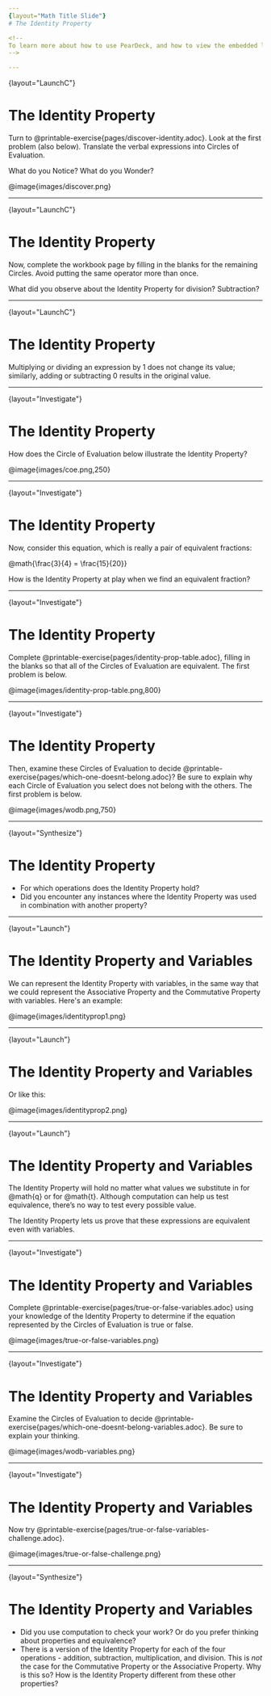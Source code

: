 ```yaml
---
{layout="Math Title Slide"}
# The Identity Property

<!--
To learn more about how to use PearDeck, and how to view the embedded links on these slides without going into present mode visit https://help.peardeck.com/en
-->

---
```

{layout="LaunchC"}
# The Identity Property

Turn to @printable-exercise{pages/discover-identity.adoc}. Look at the first problem (also below). Translate the verbal expressions into Circles of Evaluation. 

What do you Notice? What do you Wonder?

@image{images/discover.png}

<!--
** _Possible responses: All three Circles include @math{12 + 4}. All three Circles evaluate to @math{16}._
-->


---
{layout="LaunchC"}
# The Identity Property

Now, complete the workbook page by filling in the blanks for the remaining Circles. Avoid putting the same operator more than once.

What did you observe about the Identity Property for division? Subtraction?

<!--
Possible responses: I can multiply or divide by 1 	 and get an equivalent result. I can add or subtract 0
and get an equivalent result. I need to remember that Commutativity does not apply for division and subtraction!
-->

---
{layout="LaunchC"}
# The Identity Property

Multiplying or dividing an expression by 1 does not change its value; similarly, adding or subtracting 0 results in the original value.


---
{layout="Investigate"}
# The Identity Property

How does the Circle of Evaluation below illustrate the Identity Property?

@image{images/coe.png,250}

---
{layout="Investigate"}
# The Identity Property

Now, consider this equation, which is really a pair of equivalent fractions: 

@math{\frac{3}{4} = \frac{15}{20}}

How is the Identity Property at play when we find an equivalent fraction?

<!--
When we find equivalent fractions, we _multiply by one_!In the example above, @math{\frac{3}{4}} was multiplied by @math{\frac{5}{5}} to get @math{\frac{15}{20}}.
-->

---
{layout="Investigate"}
# The Identity Property

Complete @printable-exercise{pages/identity-prop-table.adoc}, filling in the blanks so that all of the Circles of Evaluation are equivalent. The first problem is below.

@image{images/identity-prop-table.png,800}

---
{layout="Investigate"}
# The Identity Property

Then, examine these Circles of Evaluation to decide @printable-exercise{pages/which-one-doesnt-belong.adoc}? Be sure to explain why each Circle of Evaluation you select does not belong with the others. The first problem is below.

@image{images/wodb.png,750}


<!--
As students explain why various Circles of Evaluation do not belong with the others, encourage them to practice using vocabulary that they have encountered already. For instance, @math{12} is _not_ equal to @math{0 - 12} because __the Commutative Property only holds for addition__. Although this example illustrates misuse of the Identity Propery (we can subtract zero from twelve, but not twelve from zero!), thinking about the Commutative Property can help students recognize what is going on.
-->

---
{layout="Synthesize"}
# The Identity Property

- For which operations does the Identity Property hold?
- Did you encounter any instances where the Identity Property was used in combination with another property?

<!--
- For which operations does the Identity Property hold?
** _To apply the Identity Property, we add or subtract zero, or we multiply or divide by one._
- Did you encounter any instances where the Identity Property was used in combination with another property?
** _Yes! The Identity Property can be used in combination with the other properties we've discussed to create equivalent Circles._
-->

---
{layout="Launch"}
# The Identity Property and Variables

We can represent the Identity Property with variables, in the same way that we could represent the Associative Property and the Commutative Property with variables. Here's an example:

@image{images/identityprop1.png}


---
{layout="Launch"}
# The Identity Property and Variables

Or like this:

@image{images/identityprop2.png}

---
{layout="Launch"}
# The Identity Property and Variables

The Identity Property will hold no matter what values we substitute in for @math{q} or for @math{t}. Although computation can help us test equivalence, there’s no way to test every possible value. 

The Identity Property lets us prove that these expressions are equivalent even with variables.

---
{layout="Investigate"}
# The Identity Property and Variables

Complete @printable-exercise{pages/true-or-false-variables.adoc} using your knowledge of the Identity Property to determine if the equation represented by the Circles of Evaluation is true or false.

@image{images/true-or-false-variables.png}

<!--
If students would like, they may choose values to represent the variables. Early finishers can substitute in numbers of their choosing to confirm that their analyses of the Circles of Evaluation are correct.
-->

---
{layout="Investigate"}
# The Identity Property and Variables

Examine the Circles of Evaluation to decide @printable-exercise{pages/which-one-doesnt-belong-variables.adoc}. Be sure to explain your thinking.

@image{images/wodb-variables.png}


---
{layout="Investigate"}
# The Identity Property and Variables

Now try @printable-exercise{pages/true-or-false-variables-challenge.adoc}.

@image{images/true-or-false-challenge.png}



---
{layout="Synthesize"}
# The Identity Property and Variables

- Did you use computation to check your work? Or do you prefer thinking about properties and equivalence?
- There is a version of the Identity Property for each of the four operations - addition, subtraction, multiplication, and division. This is *not* the case for the Commutative Property or the Associative Property. Why is this so? How is the Identity Property different from these other properties?


<!--
- Did you use Computation to check your work? Or do you prefer thinking about properties and equivalence?
** _Student responses will vary._
- There is a version of the Identity Property for each of the four operations - addition, subtraction, multiplication, and division. This is *not* the case for the Commutative Property or the Associative Property. Why is this so? How is the Identity Property different from these other properties?
** _We do not actually change the structure of the original Circle of Evaluation when we apply the Identity Property - we simply nest it inside of another Circle, a Circle which represents adding/subtracting zero or multiplying/dividing by 1. When we applied the Commutative Property and Associative Property, we fundamentally altered the structure of the Circles of Evaluation._
-->